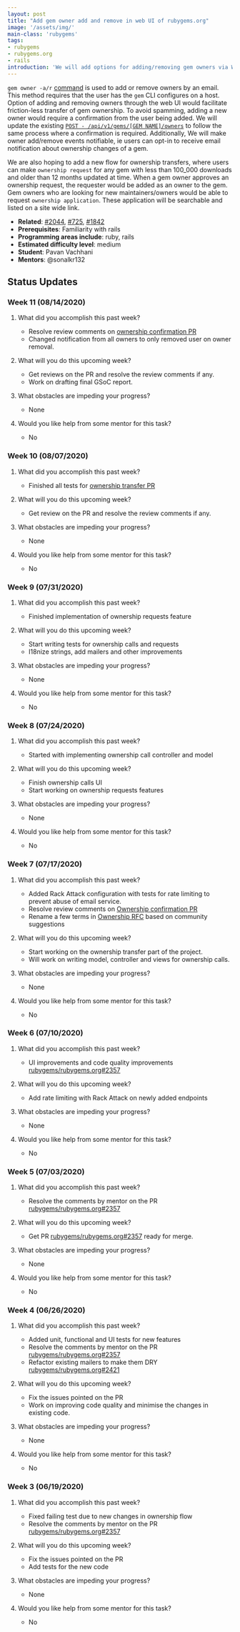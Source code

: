 ```yaml
---
layout: post
title: "Add gem owner add and remove in web UI of rubygems.org"
image: '/assets/img/'
main-class: 'rubygems'
tags:
- rubygems
- rubygems.org
- rails
introduction: 'We will add options for adding/removing gem owners via Web UI. Additionally, we will make owner add/remove events notifiable. We will also add a new flow for ownership transfers.'
---
```


`gem owner -a/r` [command](https://guides.rubygems.org/command-reference/#gem-owner) is used to add or remove owners by an email. This method requires that the user has the `gem` CLI configures on a host.
Option of adding and removing owners through the web UI would facilitate friction-less transfer of gem ownership. To avoid spamming, adding a new owner would require a confirmation from the user being added. We will update the existing [`POST - /api/v1/gems/[GEM NAME]/owners`](https://guides.rubygems.org/rubygems-org-api/) to follow the same process where a confirmation is required. Additionally,
We will make owner add/remove events notifiable, ie users can opt-in to receive email notification about ownership changes of a gem.

We are also hoping to add a new flow for ownership transfers, where users can make `ownership request` for any gem with less than 100_000 downloads and older than 12 months updated at time. When a gem owner approves an ownership request, the requester would be added as an owner to the gem. Gem owners who are looking for new maintainers/owners would be able to request `ownership application`. These application will be searchable and listed on a site wide link.

* **Related**: [#2044](https://github.com/rubygems/rubygems.org/issues/2044), [#725](https://github.com/rubygems/rubygems.org/issues/725), [#1842](https://github.com/rubygems/rubygems.org/pull/1842)
* **Prerequisites**: Familiarity with rails
* **Programming areas include**: ruby, rails
* **Estimated difficulty level**: medium
* **Student**: Pavan Vachhani
* **Mentors**: @sonalkr132

## Status Updates

### Week 11 (08/14/2020)

1. What did you accomplish this past week?
    - Resolve review comments on [ownership confirmation PR](https://github.com/rubygems/rubygems.org/pull/2357)
    - Changed notification from all owners to only removed user on owner removal.

1. What will you do this upcoming week?
    - Get reviews on the PR and resolve the review comments if any.
    - Work on drafting final GSoC report.

1. What obstacles are impeding your progress?
    - None

1. Would you like help from some mentor for this task?
    - No
    
### Week 10 (08/07/2020)

1. What did you accomplish this past week?
    - Finished all tests for [ownership transfer PR](https://github.com/vachhanihpavan/rubygems.org/pull/22)

1. What will you do this upcoming week?
    - Get review on the PR and resolve the review comments if any.

1. What obstacles are impeding your progress?
    - None

1. Would you like help from some mentor for this task?
    - No
    
### Week 9 (07/31/2020)

1. What did you accomplish this past week?
    - Finished implementation of ownership requests feature

1. What will you do this upcoming week?
    - Start writing tests for ownership calls and requests
    - I18nize strings, add mailers and other improvements

1. What obstacles are impeding your progress?
    - None

1. Would you like help from some mentor for this task?
    - No

### Week 8 (07/24/2020)

1. What did you accomplish this past week?
    - Started with implementing ownership call controller and model

1. What will you do this upcoming week?
    - Finish ownership calls UI
    - Start working on ownership requests features

1. What obstacles are impeding your progress?
    - None

1. Would you like help from some mentor for this task?
    - No

### Week 7 (07/17/2020)

1. What did you accomplish this past week?
    - Added Rack Attack configuration with tests for rate limiting to prevent abuse of email service.
    - Resolve review comments on [Ownership confirmation PR](https://github.com/rubygems/rubygems.org/pull/2357)
    - Rename a few terms in [Ownership RFC](https://github.com/rubygems/rfcs/pull/25) based on community suggestions 

1. What will you do this upcoming week?
    - Start working on the ownership transfer part of the project.
    - Will work on writing model, controller and views for ownership calls.

1. What obstacles are impeding your progress?
    - None

1. Would you like help from some mentor for this task?
    - No

### Week 6 (07/10/2020)

1. What did you accomplish this past week?
    - UI improvements and code quality improvements [rubygems/rubygems.org#2357](https://github.com/rubygems/rubygems.org/pull/2357)

1. What will you do this upcoming week?
    - Add rate limiting with Rack Attack on newly added endpoints

1. What obstacles are impeding your progress?
    - None

1. Would you like help from some mentor for this task?
    - No

### Week 5 (07/03/2020)

1. What did you accomplish this past week?
    - Resolve the comments by mentor on the PR [rubygems/rubygems.org#2357](https://github.com/rubygems/rubygems.org/pull/2357)

1. What will you do this upcoming week?
    - Get PR [rubygems/rubygems.org#2357](https://github.com/rubygems/rubygems.org/pull/2357) ready for merge.

1. What obstacles are impeding your progress?
    - None

1. Would you like help from some mentor for this task?
    - No
    
### Week 4 (06/26/2020)

1. What did you accomplish this past week?
    - Added unit, functional and UI tests for new features
    - Resolve the comments by mentor on the PR [rubygems/rubygems.org#2357](https://github.com/rubygems/rubygems.org/pull/2357)
    - Refactor existing mailers to make them DRY [rubygems/rubygems.org#2421](https://github.com/rubygems/rubygems.org/pull/2421)

1. What will you do this upcoming week?
    - Fix the issues pointed on the PR
    - Work on improving code quality and minimise the changes in existing code.

1. What obstacles are impeding your progress?
    - None

1. Would you like help from some mentor for this task?
    - No

### Week 3 (06/19/2020)

1. What did you accomplish this past week?
    - Fixed failing test due to new changes in ownership flow
    - Resolve the comments by mentor on the PR [rubygems/rubygems.org#2357](https://github.com/rubygems/rubygems.org/pull/2357)

1. What will you do this upcoming week?
    - Fix the issues pointed on the PR
    - Add tests for the new code

1. What obstacles are impeding your progress?
    - None

1. Would you like help from some mentor for this task?
    - No
